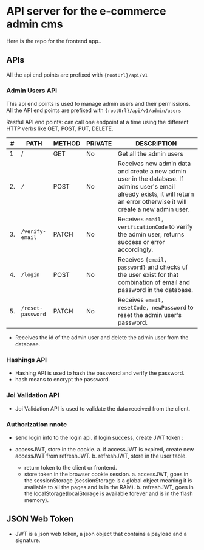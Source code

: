 # API server for the e-commerce admin cms

Here is the repo for the frontend app..

## APIs

All the api end points are prefixed with `{rootUrl}/api/v1`

### Admin Users API

This api end points is used to manage admin users and their permissions.
All the API end points are prefixed with `{rootUrl}/api/v1/admin/users`

Restful API end points: can call one endpoint at a time using the different HTTP verbs like GET, POST, PUT, DELETE.

| #   | PATH              | METHOD | PRIVATE | DESCRIPTION                                                                                                                                                                    |
| --- | ----------------- | ------ | ------- | ------------------------------------------------------------------------------------------------------------------------------------------------------------------------------ |
| 1   | /                 | GET    | No      | Get all the admin users                                                                                                                                                        |
| 2.  | `/`               | POST   | No      | Receives new admin data and create a new admin user in the database. If admins user's email already exists, it will return an error otherwise it will create a new admin user. |
| 3.  | `/verify-email`   | PATCH  | No      | Receives `email, verificationCode` to verify the admin user, returns success or error accordingly.                                                                             |
| 4.  | `/login`          | POST   | No      | Receives `{email, password}` and checks uf the user exist for that combination of email and password in the database.                                                          |
| 5.  | `/reset-password` | PATCH  | No      | Receives `email, resetCode, newPassword` to reset the admin user's password.                                                                                                   |

- Receives the id of the admin user and delete the admin user from the database.

### Hashings API

- Hashing API is used to hash the password and verify the password.
- hash means to encrypt the password.

### Joi Validation API

- Joi Validation API is used to validate the data received from the client.

### Authorization nnote

- send login info to the login api.
  if login success, create JWT token :
- accessJWT, store in the cookie.
  a. if accessJWT is expired, create new accessJWT from refreshJWT.
  b. refreshJWT, store in the user table.

  - return token to the client or frontend.
  - store token in the browser cookie session.
    a. accessJWT, goes in the sessionStorage (sessionStorage is a global object meaning it is available to all the pages and is in the RAM).
    b. refreshJWT, goes in the localStorage(localStorage is available forever and is in the flash memory).

## JSON Web Token

- JWT is a json web token, a json object that contains a payload and a signature.
